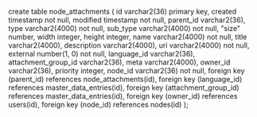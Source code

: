 create table node_attachments (
	id varchar2(36) primary key,
	created timestamp not null,
	modified timestamp not null,
	parent_id varchar2(36),
	type varchar2(4000) not null,
	sub_type varchar2(4000) not null,
	"size" number,
	width integer,
	height integer,
	name varchar2(4000) not null,
	title varchar2(4000),
	description varchar2(4000),
	uri varchar2(4000) not null,
	external number(1, 0) not null,
	language_id varchar2(36),
	attachment_group_id varchar2(36),
	meta varchar2(4000),
	owner_id varchar2(36),
	priority integer,
	node_id varchar2(36) not null,
	foreign key (parent_id) references node_attachments(id),
	foreign key (language_id) references master_data_entries(id),
	foreign key (attachment_group_id) references master_data_entries(id),
	foreign key (owner_id) references users(id),
	foreign key (node_id) references nodes(id)
);
 